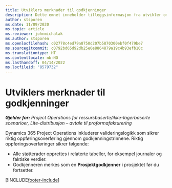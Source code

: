 ```yaml
---
title: Utviklers merknader til godkjenninger
description: Dette emnet inneholder tilleggsinformasjon fra utvikler om arbeid med godkjenninger.
author: stsporen
ms.date: 11/09/2020
ms.topic: article
ms.reviewer: johnmichalak
ms.author: stsporen
ms.openlocfilehash: c02778c4ed79a8750d207b5870300ebf0f479be7
ms.sourcegitcommit: c0792bd65d92db25e0e8864879a19c4b93efb10c
ms.translationtype: HT
ms.contentlocale: nb-NO
ms.lasthandoff: 04/14/2022
ms.locfileid: "8579732"
---
```

# <a name="developer-notes-for-approvals"></a>Utviklers merknader til godkjenninger

_**Gjelder for:** Project Operations for ressursbaserte/ikke-lagerbaserte scenarioer, Lite-distribusjon – avtale til proformafakturering_

Dynamics 365 Project Operations inkluderer valideringslogikk som sikrer riktig oppføringsoverføring gjennom godkjenningstrinnene. Riktig oppføringsoverføringer sikrer følgende: 

  - Alle støtterader opprettes i relaterte tabeller, for eksempel journaler og faktiske verdier.
  - Godkjenneren merkes som en **Prosjektgodkjenner** i prosjektet før du fortsetter.


[!INCLUDE[footer-include](../includes/footer-banner.md)]